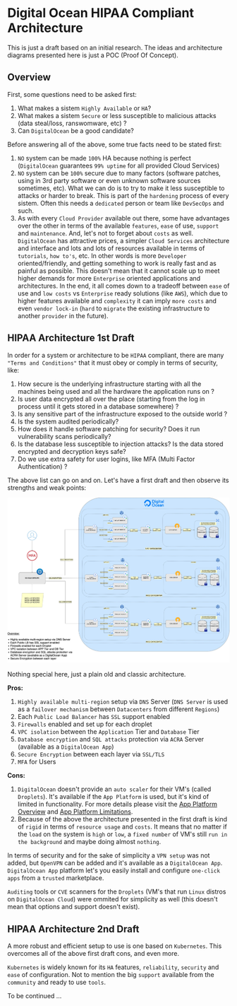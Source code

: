 # Digital Ocean HIPAA Compliant Architecture

This is just a draft based on an initial research. The ideas and architecture diagrams presented here is just a POC (Proof Of Concept).

## Overview

First, some questions need to be asked first:

1. What makes a sistem `Highly Available` or `HA`? 
2. What makes a sistem `Secure` or less susceptible to malicious attacks (data steal/loss, ranswomware, etc) ?
3. Can `DigitalOcean` be a good candidate?

Before answering all of the above, some true facts need to be stated first:

1. `NO` system can be made `100%` HA because nothing is perfect (`DigitalOcean` guarantees `99% uptime` for all provided Cloud Services)
2. `NO` system can be `100%` secure due to many factors (software patches, using in 3rd party software or even unknown software sources sometimes, etc). What we can do is to try to make it less susceptible to attacks or harder to break. This is part of the `hardening` process of every sistem. Often this needs a `dedicated` person or team like `DevSecOps` and such.
3. As with every `Cloud Provider` available out there, some have advantages over the other in terms of the available `features`, `ease` of use, `support` and `maintenance`. And, let's not to forget about `costs` as well. `DigitalOcean` has attractive prices, a simpler `Cloud Services` architecture and interface and lots and lots of resources available in terms of `tutorials`, `how to's`, etc. In other words is more `Developer` oriented/friendly, and getting something to work is really fast and as painful as possible. This doesn't mean that it cannot scale up to meet higher demands for more `Enterprise` oriented applications and architectures. In the end, it all comes down to a tradeoff between `ease` of use and `low costs` vs `Enterprise` ready solutions (like `AWS`), which due to higher features available and `complexity` it can imply `more costs` and even `vendor lock-in` (`hard` to `migrate` the existing infrastructure to another `provider` in the future).

## HIPAA Architecture 1st Draft

In order for a system or architecture to be `HIPAA` compliant, there are many `"Terms and Conditions"` that it must obey or comply in terms of security, like:

1. How secure is the underlying infrastructure starting with all the machines being used and all the hardware the application runs on ? 
2. Is user data encrypted all over the place (starting from the log in process until it gets stored in a database somewhere) ? 
3. Is any sensitive part of the infrastructure exposed to the outside world ?
4. Is the system audited periodically? 
5. How does it handle software patching for security? Does it run vulnerability scans periodically?
6. Is the database less susceptible to injection attacks? Is the data stored encrypted and decryption keys safe?
7. Do we use extra safety for user logins, like MFA (Multi Factor Authentication) ?

The above list can go on and on. Let's have a first draft and then observe its strengths and weak points:

![DO HIPAA 1st Arch](res/img/do_hipaa_arch_1st.jpg)

Nothing special here, just a plain old and classic architecture.

**Pros:**

1. `Highly available multi-region` setup via `DNS` Server (`DNS Server` is used as a `failover mechanism` between `Datacenters` from different `Regions`)
2. Each `Public Load Balancer` has `SSL` support enabled
3. `Firewalls` enabled and set up for each droplet
4. `VPC isolation` between the `Application` Tier and `Database` Tier
5. `Database encryption` and `SQL attacks` protection via `ACRA` Server (available as a `DigitalOcean App`)
6. `Secure Encryption` between each layer via `SSL/TLS`
7. `MFA` for Users

**Cons:**

1. `DigitalOcean` doesn't provide an `auto scaler` for their VM's (called `Droplets`). It's available if the `App Platform` is used, but it's kind of limited in functionality. For more details please visit the [App Platform Overview](https://docs.digitalocean.com/products/app-platform) and [App Platform Limitations](https://docs.digitalocean.com/products/app-platform/#limits).
2. Because of the above the architecture presented in the first draft is kind of `rigid` in terms of `resource usage` and `costs`. It means that no matter if the `load` on the system is `high` or `low`, a `fixed number` of VM's still `run in the background` and maybe doing almost `nothing`.
   
In terms of security and for the sake of simplicity a `VPN setup` was not added, but `OpenVPN` can be added and it's available as a `DigitalOcean App`. `DigitalOcean App` platform let's you easily install and configure `one-click apps` from a `trusted` marketplace. 

`Auditing` tools or `CVE` scanners for the `Droplets` (VM's that run `Linux` distros on `DigitalOcean Cloud`) were ommited for simplicity as well (this doesn't mean that options and support doesn't exist).


## HIPAA Architecture 2nd Draft

A more robust and efficient setup to use is one based on `Kubernetes`. This overcomes all of the above first draft cons, and even more.

`Kubernetes` is widely known for its `HA` features, `reliability`, `security` and `ease` of configuration. Not to mention the big `support` available from the `community` and ready to use `tools`.

To be continued ...